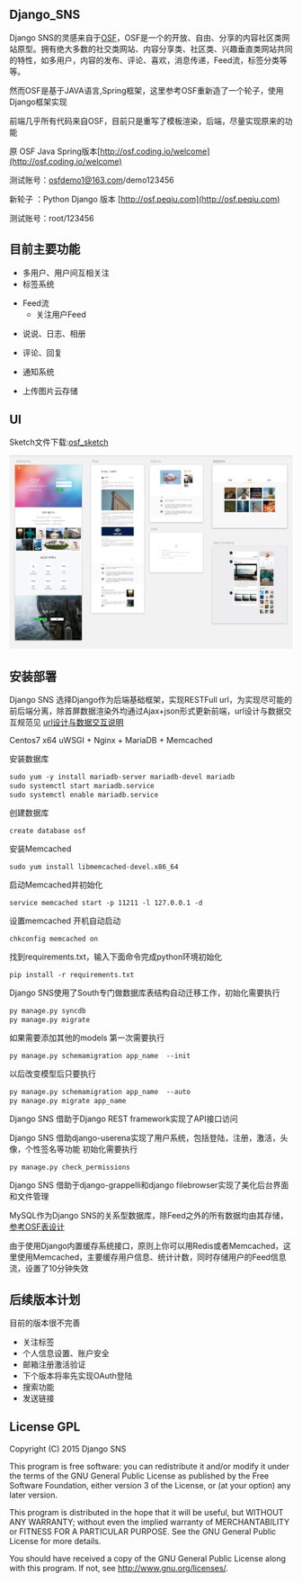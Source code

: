 ## Django_SNS

Django SNS的灵感来自于[OSF](https://github.com/lvwangbeta/osf)，OSF是一个的开放、自由、分享的内容社区类网站原型。拥有绝大多数的社交类网站、内容分享类、社区类、兴趣垂直类网站共同的特性，如多用户，内容的发布、评论、喜欢，消息传递，Feed流，标签分类等等。

然而OSF是基于JAVA语言,Spring框架，这里参考OSF重新造了一个轮子，使用Django框架实现

前端几乎所有代码来自OSF，目前只是重写了模板渲染，后端，尽量实现原来的功能


原 OSF Java Spring版本[http://osf.coding.io/welcome](http://osf.coding.io/welcome)

测试账号：osfdemo1@163.com/demo123456

新轮子 ：Python Django 版本 [http://osf.peqiu.com](http://osf.peqiu.com)

测试账号：root/123456


## 目前主要功能 

* 多用户、用户间互相关注
* 标签系统
- Feed流  
  * 关注用户Feed
* 说说、日志、相册
* 评论、回复
* 通知系统  

* 上传图片云存储


##  UI

Sketch文件下载:[osf_sketch](http://pan.baidu.com/s/1hq5zI1e)  


![explore](doc/osf_sketch_preview.png)




## 安装部署

 

Django SNS 选择Django作为后端基础框架，实现RESTFull url，为实现尽可能的前后端分离，除首屏数据渲染外均通过Ajax+json形式更新前端，url设计与数据交互规范见 [url设计与数据交互说明](doc/url.md)


Centos7 x64  uWSGI + Nginx + MariaDB + Memcached

安装数据库

	sudo yum -y install mariadb-server mariadb-devel mariadb
	sudo systemctl start mariadb.service
	sudo systemctl enable mariadb.service
	
创建数据库

	create database osf

安装Memcached
	
	sudo yum install libmemcached-devel.x86_64

启动Memcached并初始化

	service memcached start -p 11211 -l 127.0.0.1 -d
设置memcached 开机自动启动

	chkconfig memcached on
找到requirements.txt，输入下面命令完成python环境初始化
    
    pip install -r requirements.txt

Django SNS使用了South专门做数据库表结构自动迁移工作，初始化需要执行

	py manage.py syncdb
	py manage.py migrate

如果需要添加其他的models
第一次需要执行

	py manage.py schemamigration app_name  --init
以后改变模型后只要执行	

	py manage.py schemamigration app_name  --auto
	py manage.py migrate app_name
	


Django SNS 借助于Django REST framework实现了API接口访问

Django SNS 借助django-userena实现了用户系统，包括登陆，注册，激活，头像，个性签名等功能
初始化需要执行

	py manage.py check_permissions
	
Django SNS 借助于django-grappelli和django filebrowser实现了美化后台界面和文件管理


MySQL作为Django SNS的关系型数据库，除Feed之外的所有数据均由其存储，[参考OSF表设计](doc/osf_db.png)

由于使用Django内置缓存系统接口，原则上你可以用Redis或者Memcached，这里使用Memcached，主要缓存用户信息、统计计数，同时存储用户的Feed信息流，设置了10分钟失效



## 后续版本计划
目前的版本很不完善

* 关注标签
* 个人信息设置、账户安全
* 邮箱注册激活验证 
* 下个版本将率先实现OAuth登陆
* 搜索功能  
* 发送链接 

## License GPL

Copyright (C) 2015 Django SNS

This program is free software: you can redistribute it and/or modify
it under the terms of the GNU General Public License as published by
the Free Software Foundation, either version 3 of the License, or
(at your option) any later version.

This program is distributed in the hope that it will be useful,
but WITHOUT ANY WARRANTY; without even the implied warranty of
MERCHANTABILITY or FITNESS FOR A PARTICULAR PURPOSE.  See the
GNU General Public License for more details.

You should have received a copy of the GNU General Public License
along with this program.  If not, see <http://www.gnu.org/licenses/>.